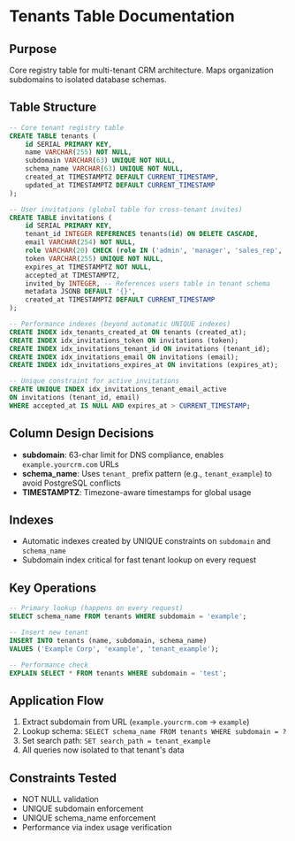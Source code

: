 # Tenants Table Documentation

## Purpose

Core registry table for multi-tenant CRM architecture. Maps organization subdomains to isolated database schemas.

## Table Structure

```sql
-- Core tenant registry table
CREATE TABLE tenants (
    id SERIAL PRIMARY KEY,
    name VARCHAR(255) NOT NULL,
    subdomain VARCHAR(63) UNIQUE NOT NULL,
    schema_name VARCHAR(63) UNIQUE NOT NULL,
    created_at TIMESTAMPTZ DEFAULT CURRENT_TIMESTAMP,
    updated_at TIMESTAMPTZ DEFAULT CURRENT_TIMESTAMP
);

-- User invitations (global table for cross-tenant invites)
CREATE TABLE invitations (
    id SERIAL PRIMARY KEY,
    tenant_id INTEGER REFERENCES tenants(id) ON DELETE CASCADE,
    email VARCHAR(254) NOT NULL,
    role VARCHAR(20) CHECK (role IN ('admin', 'manager', 'sales_rep', 'viewer')) NOT NULL,
    token VARCHAR(255) UNIQUE NOT NULL,
    expires_at TIMESTAMPTZ NOT NULL,
    accepted_at TIMESTAMPTZ,
    invited_by INTEGER, -- References users table in tenant schema
    metadata JSONB DEFAULT '{}',
    created_at TIMESTAMPTZ DEFAULT CURRENT_TIMESTAMP
);

-- Performance indexes (beyond automatic UNIQUE indexes)
CREATE INDEX idx_tenants_created_at ON tenants (created_at);
CREATE INDEX idx_invitations_token ON invitations (token);
CREATE INDEX idx_invitations_tenant_id ON invitations (tenant_id);
CREATE INDEX idx_invitations_email ON invitations (email);
CREATE INDEX idx_invitations_expires_at ON invitations (expires_at);

-- Unique constraint for active invitations
CREATE UNIQUE INDEX idx_invitations_tenant_email_active 
ON invitations (tenant_id, email) 
WHERE accepted_at IS NULL AND expires_at > CURRENT_TIMESTAMP;
```

## Column Design Decisions
- **subdomain**: 63-char limit for DNS compliance, enables `example.yourcrm.com` URLs
- **schema_name**: Uses `tenant_` prefix pattern (e.g., `tenant_example`) to avoid PostgreSQL conflicts
- **TIMESTAMPTZ**: Timezone-aware timestamps for global usage

## Indexes
- Automatic indexes created by UNIQUE constraints on `subdomain` and `schema_name`
- Subdomain index critical for fast tenant lookup on every request

## Key Operations
```sql
-- Primary lookup (happens on every request)
SELECT schema_name FROM tenants WHERE subdomain = 'example';

-- Insert new tenant
INSERT INTO tenants (name, subdomain, schema_name) 
VALUES ('Example Corp', 'example', 'tenant_example');

-- Performance check
EXPLAIN SELECT * FROM tenants WHERE subdomain = 'test';
```

## Application Flow
1. Extract subdomain from URL (`example.yourcrm.com` → `example`)
2. Lookup schema: `SELECT schema_name FROM tenants WHERE subdomain = ?`
3. Set search path: `SET search_path = tenant_example`
4. All queries now isolated to that tenant's data

## Constraints Tested
- NOT NULL validation
- UNIQUE subdomain enforcement
- UNIQUE schema_name enforcement
- Performance via index usage verification